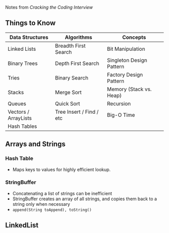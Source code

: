 Notes from *Cracking the Coding Interview*

## Things to Know
| Data Structures      | Algorithms               | Concepts                 |
| ---------------------|--------------------------| -------------------------|
| Linked Lists         | Breadth First Search     | Bit Manipulation         |
| Binary Trees         | Depth First Search       | Singleton Design Pattern |
| Tries                | Binary Search            | Factory Design Pattern   |
| Stacks               | Merge Sort               | Memory (Stack vs. Heap)  |
| Queues               | Quick Sort               | Recursion                |
| Vectors / ArrayLists | Tree Insert / Find / etc | Big-O Time               |
| Hash Tables          |                          |                         ||

## Arrays and Strings
### Hash Table
- Maps keys to values for highly efficient lookup.

### StringBuffer
- Concatenating a list of strings can be inefficient
- StringBuffer creates an array of all strings, and copies them back to a string only when necessary
- ```append(String toAppend), toString()```

## LinkedList
